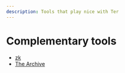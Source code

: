 ```yaml
---
description: Tools that play nice with Ter
---
```


# Complementary tools

- [zk](https://github.com/mickael-menu/zk)
- [The Archive](https://zettelkasten.de/the-archive/)
